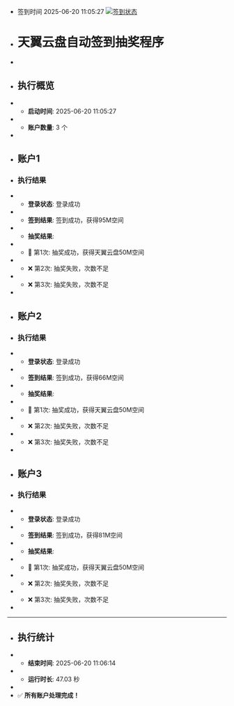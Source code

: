 - 签到时间 2025-06-20 11:05:27 [![签到状态](https://github.com/folkson/189panchecker/actions/workflows/main.yml/badge.svg?branch=main)](https://github.com/folkson/189panchecker/actions/workflows/main.yml)
- # 天翼云盘自动签到抽奖程序
- 
- ## 执行概览
- - **启动时间**: 2025-06-20 11:05:27
- - **账户数量**: 3 个
- 
- ## 账户1
- ### 执行结果
- - **登录状态**: 登录成功
- - **签到结果**: 签到成功，获得95M空间
- - **抽奖结果**:
-   - 🎉 第1次: 抽奖成功，获得天翼云盘50M空间
-   - ❌ 第2次: 抽奖失败，次数不足
-   - ❌ 第3次: 抽奖失败，次数不足
- 
- ## 账户2
- ### 执行结果
- - **登录状态**: 登录成功
- - **签到结果**: 签到成功，获得66M空间
- - **抽奖结果**:
-   - 🎉 第1次: 抽奖成功，获得天翼云盘50M空间
-   - ❌ 第2次: 抽奖失败，次数不足
-   - ❌ 第3次: 抽奖失败，次数不足
- 
- ## 账户3
- ### 执行结果
- - **登录状态**: 登录成功
- - **签到结果**: 签到成功，获得81M空间
- - **抽奖结果**:
-   - 🎉 第1次: 抽奖成功，获得天翼云盘50M空间
-   - ❌ 第2次: 抽奖失败，次数不足
-   - ❌ 第3次: 抽奖失败，次数不足
- 
- ---
- ## 执行统计
- - **结束时间**: 2025-06-20 11:06:14
- - **运行时长**: 47.03 秒
- 
- ✅ **所有账户处理完成！**
